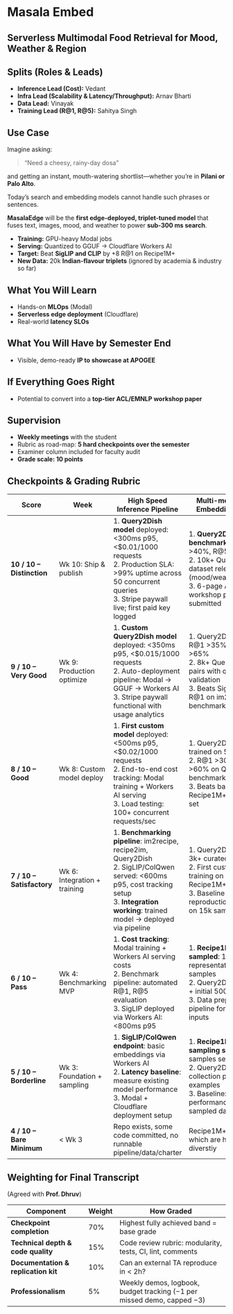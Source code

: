 # Masala Embed
Serverless Multimodal Food Retrieval for Mood, Weather &amp; Region
---

## Splits (Roles & Leads)
- **Inference Lead (Cost):** Vedant  
- **Infra Lead (Scalability & Latency/Throughput):** Arnav Bharti  
- **Data Lead:** Vinayak  
- **Training Lead (R@1, R@5):** Sahitya Singh  

## Use Case
Imagine asking:  
> “Need a cheesy, rainy-day dosa”  

and getting an instant, mouth-watering shortlist—whether you’re in **Pilani or Palo Alto**.  

Today’s search and embedding models cannot handle such phrases or sentences.  

**MasalaEdge** will be the **first edge-deployed, triplet-tuned model** that fuses text, images, mood, and weather to power **sub-300 ms search**.  

- **Training:** GPU-heavy Modal jobs  
- **Serving:** Quantized to GGUF → Cloudflare Workers AI  
- **Target:** Beat **SigLIP and CLIP** by +8 R@1 on Recipe1M+  
- **New Data:** 20k **Indian-flavour triplets** (ignored by academia & industry so far)
## What You Will Learn
- Hands-on **MLOps** (Modal)  
- **Serverless edge deployment** (Cloudflare)  
- Real-world **latency SLOs**

## What You Will Have by Semester End
- Visible, demo-ready **IP to showcase at APOGEE**

## If Everything Goes Right
- Potential to convert into a **top-tier ACL/EMNLP workshop paper**


## Supervision
- **Weekly meetings** with the student  
- Rubric as road-map: **5 hard checkpoints over the semester**  
- Examiner column included for faculty audit  
- **Grade scale: 10 points**
## Checkpoints & Grading Rubric

| Score | Week | High Speed Inference Pipeline | Multi-modal Food Embedding Model | Examiner Verification | Comments / Risk Flags |
|-------|------|-----------------------------|-----------------------------------|------------------------|-----------------------|
| **10 / 10 – Distinction** | Wk 10: Ship & publish | 1. **Query2Dish model** deployed: <300ms p95, <$0.01/1000 requests<br>2. Production SLA: >99% uptime across 50 concurrent queries<br>3. Stripe paywall live; first paid key logged | 1. **Query2Dish benchmark**: R@1 >40%, R@5 >70%<br>2. 10k+ Query2Dish dataset released (mood/weather/region)<br>3. 6-page ACL/EMNLP workshop paper submitted | Public URL; run `wrk` for latency; cost dashboard; leaderboard JSON; repo v1.0; EasyChair receipt; Stripe screenshot | Requires weekly "demo-or-die" discipline; dataset QA is usual downfall |
| **9 / 10 – Very Good** | Wk 9: Production optimize | 1. **Custom Query2Dish model** deployed: <350ms p95, <$0.015/1000 requests<br>2. Auto-deployment pipeline: Modal → GGUF → Workers AI<br>3. Stripe paywall functional with usage analytics | 1. Query2Dish model: R@1 >35%, R@5 >65%<br>2. 8k+ Query2Dish pairs with quality validation<br>3. Beats SigLIP by +5 R@1 on im2recipe benchmark | Same tests with looser thresholds; cost tracking dashboard | Missing piece usually cost optimization on Modal |
| **8 / 10 – Good** | Wk 8: Custom model deploy | 1. **First custom model** deployed: <500ms p95, <$0.02/1000 requests<br>2. End-to-end cost tracking: Modal training + Workers AI serving<br>3. Load testing: 100+ concurrent requests/sec | 1. Query2Dish model trained on 5k+ pairs<br>2. R@1 >30%, R@5 >60% on Query2Dish benchmark<br>3. Beats baseline on Recipe1M+ sampled set | Eval notebook; latency dashboard; cost breakdown; **custom model served** | Data noise or GPU overruns hit here |
| **7 / 10 – Satisfactory** | Wk 6: Integration + training | 1. **Benchmarking pipeline**: im2recipe, recipe2im, Query2Dish<br>2. SigLIP/ColQwen served: <600ms p95, cost tracking setup<br>3. **Integration working**: trained model → deployed via pipeline | 1. Query2Dish dataset: 3k+ curated pairs<br>2. First custom model training on sampled Recipe1M+<br>3. Baseline reproduction: SigLIP on 15k samples | Faculty runs `make eval`; **benchmark results JSON**; API serves trained model | Data cleaning underestimated → common blocker |
| **6 / 10 – Pass** | Wk 4: Benchmarking MVP | 1. **Cost tracking**: Modal training + Workers AI serving costs<br>2. Benchmark pipeline: automated R@1, R@5 evaluation<br>3. SigLIP deployed via Workers AI: <800ms p95 | 1. **Recipe1M+ sampled**: 10-15k representative samples<br>2. Query2Dish schema + initial 500 pairs<br>3. Data preprocessing pipeline for multimodal inputs | Examiner hits `/healthz`; **benchmark runs automatically**; cost dashboard shows $/request | Easy with coding skills; no novelty yet |
| **5 / 10 – Borderline** | Wk 3: Foundation + sampling | 1. **SigLIP/ColQwen endpoint**: basic embeddings via Workers AI<br>2. **Latency baseline**: measure existing model performance<br>3. Modal + Cloudflare deployment setup | 1. **Recipe1M+ sampling strategy**: 5k samples selected<br>2. Query2Dish data collection plan + 100 examples<br>3. Baseline: SigLIP performance on sampled data | PDFs + job screenshot + **working API endpoint** + **sample data verification** | Acceptable only if severe blockers documented |
| **4 / 10 – Bare Minimum** | < Wk 3 | Repo exists, some code committed, no runnable pipeline/data/charter | Recipe1M+ splits which are high diverstiy | Passable |

## Weighting for Final Transcript  
(Agreed with **Prof. Dhruv**)  

| Component | Weight | How Graded |
|-----------|--------|------------|
| **Checkpoint completion** | 70% | Highest fully achieved band = base grade |
| **Technical depth & code quality** | 15% | Code review rubric: modularity, tests, CI, lint, comments |
| **Documentation & replication kit** | 10% | Can an external TA reproduce in < 2h? |
| **Professionalism** | 5% | Weekly demos, logbook, budget tracking (−1 per missed demo, capped −3) |